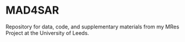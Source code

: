 # MAD4SAR
Repository for data, code, and supplementary materials from my MRes Project at the University of Leeds.
